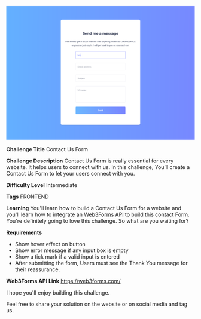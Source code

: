 ![contact us form](https://github.com/YAQ0T/contact-us-form-challenge/blob/master/design/Desktop.svg)

**Challenge Title**
Contact Us Form

**Challenge Description**
Contact Us Form is really essential for every website. It helps users to connect with us. In this challenge, You’ll create a Contact Us Form to let your users connect with you.

**Difficulty Level**
Intermediate

**Tags**
FRONTEND

**Learning**
You'll learn how to build a Contact Us Form for a website and you'll learn how to integrate an <ins>[Web3Forms API](https://web3forms.com/)</ins> to build this contact Form. You're definitely going to love this challenge. So what are you waiting for?

**Requirements**

- Show hover effect on button
- Show error message if any input box is empty
- Show a tick mark if a valid input is entered
- After submitting the form, Users must see the Thank You message for their reassurance.

**Web3Forms API Link**
https://web3forms.com/

I hope you'll enjoy building this challenge.

Feel free to share your solution on the website or on social media and tag us.
